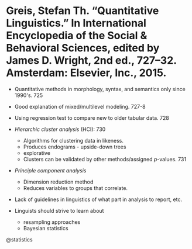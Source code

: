 # Greis, Stefan Th. “Quantitative Linguistics.” In International Encyclopedia of the Social & Behavioral Sciences, edited by James D. Wright, 2nd ed., 727–32. Amsterdam: Elsevier, Inc., 2015.

- Quantitative methods in morphology, syntax, and semantics only since 1990's. 725

- Good explanation of mixed/multilevel modeling. 727-8

- Using regression test to compare new to older tabular data. 728

- *Hierarchic cluster analysis* (HCI): 730
  - Algorithms for clustering data in likeness.
  - Produces endograms - upside-down trees
  - explorative
  - Clusters can be validated by other methods/assigned *p*-values. 731

- *Principle component analysis*
  - Dimension reduction method
  - Reduces variables to groups that correlate.

- Lack of guidelines in linguistics of what part in analysis to report, etc.

- Linguists should strive to learn about
  - resampling approaches
  - Bayesian statistics

@statistics
